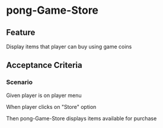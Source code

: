 # pong-Game-Store

## Feature

Display items that player can buy using game coins

## Acceptance Criteria

### Scenario

Given player is on player menu

When player clicks on "Store" option

Then pong-Game-Store displays items available
for purchase
